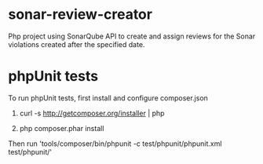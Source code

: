 sonar-review-creator
====================

Php project using SonarQube API to create and assign reviews for the Sonar violations created after the specified date.

phpUnit tests
=============

To run phpUnit tests, first install and configure composer.json

1. curl -s http://getcomposer.org/installer | php

2. php composer.phar install

Then run 'tools/composer/bin/phpunit -c test/phpunit/phpunit.xml test/phpunit/'
